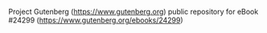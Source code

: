 Project Gutenberg (https://www.gutenberg.org) public repository for eBook #24299 (https://www.gutenberg.org/ebooks/24299)
